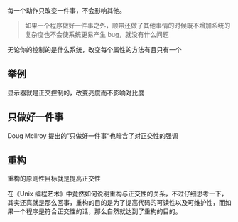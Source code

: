 每一个动作只改变一件事，不会影响其他。
> 如果一个程序做好一件事之外，顺带还做了其他事情的时候既不增加系统的复杂度也不会使系统更易产生 bug，就没有什么问题

无论你的控制的是什么系统，改变每个属性的方法有且只有一个

## 举例
显示器就是正交控制的，改变亮度而不影响对比度

## 只做好一件事
Doug Mcllroy 提出的”只做好一件事“也暗含了对正交性的强调


## 重构
重构的原则性目标就是提高正交性

在《Unix 编程艺术》中竟然如何说明重构与正交性的关系，不过仔细思考一下，其实还真就是那么回事，重构的目的是为了提高代码的可读性以及可维护性，而如果一个程序是符合正交性的话，那么自然就达到了重构的目的。




